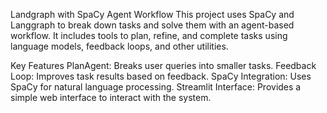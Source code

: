 Landgraph with SpaCy Agent Workflow
This project uses SpaCy and Langgraph to break down tasks and solve them with an agent-based workflow. It includes tools to plan, refine, and complete tasks using language models, feedback loops, and other utilities.

Key Features
PlanAgent: Breaks user queries into smaller tasks.
Feedback Loop: Improves task results based on feedback.
SpaCy Integration: Uses SpaCy for natural language processing.
Streamlit Interface: Provides a simple web interface to interact with the system.
